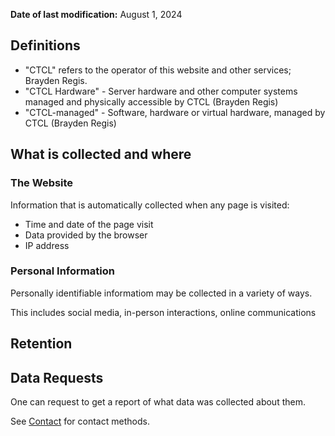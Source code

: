 **Date of last modification:** August 1, 2024

## Definitions

- "CTCL" refers to the operator of this website and other services; Brayden Regis.
- "CTCL Hardware" - Server hardware and other computer systems managed and physically accessible by CTCL (Brayden Regis)
- "CTCL-managed" - Software, hardware or virtual hardware, managed by CTCL (Brayden Regis)

## What is collected and where

### The Website
Information that is automatically collected when any page is visited:

- Time and date of the page visit
- Data provided by the browser
- IP address

### Personal Information
Personally identifiable informatiom may be collected in a variety of ways.

This includes social media, in-person interactions, online communications 

## Retention

## Data Requests

One can request to get a report of what data was collected about them.

See [Contact](/#contact) for contact methods. 